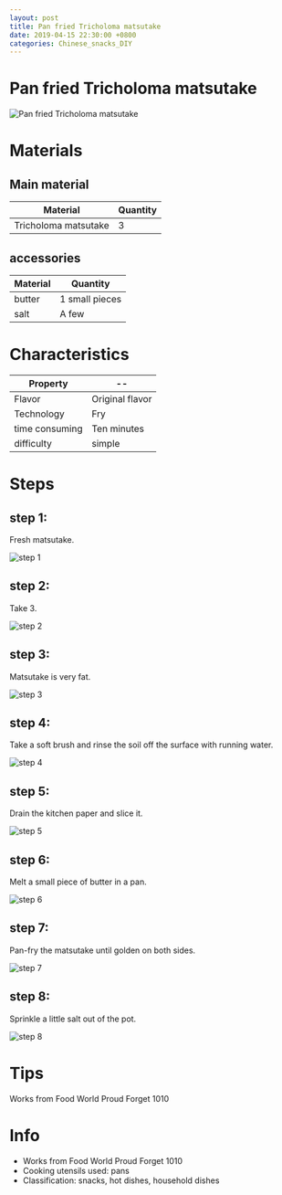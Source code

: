 ```yaml
---
layout: post
title: Pan fried Tricholoma matsutake
date: 2019-04-15 22:30:00 +0800
categories: Chinese_snacks_DIY
---
```


# Pan fried Tricholoma matsutake

![Pan fried Tricholoma matsutake]({{site.baseurl}}/img/411584/411584.jpg)

# Materials


## Main material

Material|Quantity
--|--
Tricholoma matsutake|3

## accessories

Material|Quantity
--|--
butter|1 small pieces
salt|A few

# Characteristics

Property|--
--|--
Flavor|Original flavor
Technology|Fry
time consuming|Ten minutes
difficulty|simple

# Steps

## step 1:

Fresh matsutake.

![step 1]({{site.baseurl}}/img/411584/1.jpg)

## step 2:

Take 3.

![step 2]({{site.baseurl}}/img/411584/2.jpg)

## step 3:

Matsutake is very fat.

![step 3]({{site.baseurl}}/img/411584/3.jpg)

## step 4:

Take a soft brush and rinse the soil off the surface with running water.

![step 4]({{site.baseurl}}/img/411584/4.jpg)

## step 5:

Drain the kitchen paper and slice it.

![step 5]({{site.baseurl}}/img/411584/5.jpg)

## step 6:

Melt a small piece of butter in a pan.

![step 6]({{site.baseurl}}/img/411584/6.jpg)

## step 7:

Pan-fry the matsutake until golden on both sides.

![step 7]({{site.baseurl}}/img/411584/7.jpg)

## step 8:

Sprinkle a little salt out of the pot.

![step 8]({{site.baseurl}}/img/411584/8.jpg)

# Tips

Works from Food World Proud Forget 1010

# Info

- Works from Food World Proud Forget 1010
- Cooking utensils used: pans
- Classification: snacks, hot dishes, household dishes
